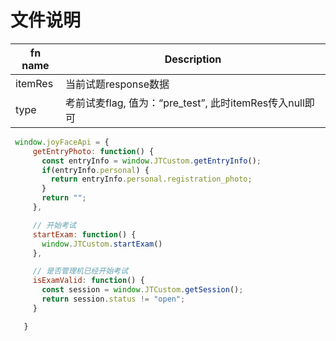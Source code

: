# 文件说明
| fn name                   | Description          | 
| --------------------- | -------------------| 
| itemRes | 当前试题response数据                     |
| type | 考前试麦flag, 值为：“pre_test”, 此时itemRes传入null即可             | 
 ```js
  window.joyFaceApi = {
      getEntryPhoto: function() {
        const entryInfo = window.JTCustom.getEntryInfo();
        if(entryInfo.personal) {
          return entryInfo.personal.registration_photo;
        }
        return "";
      },

      // 开始考试
      startExam: function() {
        window.JTCustom.startExam()
      },

      // 是否管理机已经开始考试
      isExamValid: function() {
        const session = window.JTCustom.getSession();
        return session.status != "open";
      }

    }
 ```